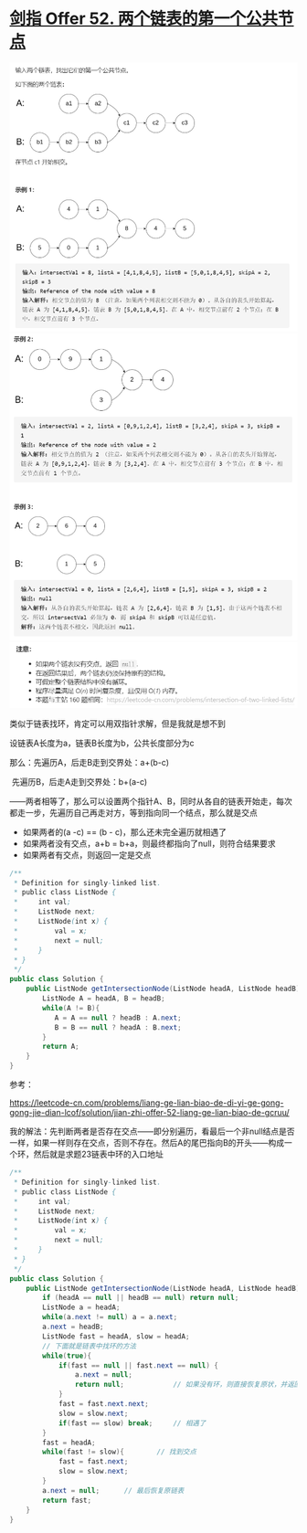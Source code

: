 # [剑指 Offer 52. 两个链表的第一个公共节点](https://leetcode-cn.com/problems/liang-ge-lian-biao-de-di-yi-ge-gong-gong-jie-dian-lcof/)

<img src="pic\image-20210505231814060.png" alt="image-20210505231814060" style="zoom:67%;" />

<img src="pic\image-20210505231827353.png" alt="image-20210505231827353" style="zoom:67%;" />

<img src="pic\image-20210505231840635.png" alt="image-20210505231840635" style="zoom:67%;" />

类似于链表找环，肯定可以用双指针求解，但是我就是想不到

设链表A长度为a，链表B长度为b，公共长度部分为c

那么：先遍历A，后走B走到交界处：a+(b-c)

​			先遍历B，后走A走到交界处：b+(a-c)

——两者相等了，那么可以设置两个指针A、B，同时从各自的链表开始走，每次都走一步，先遍历自己再走对方，等到指向同一个结点，那么就是交点

- 如果两者的(a -c) == (b - c)，那么还未完全遍历就相遇了
- 如果两者没有交点，a+b = b+a，则最终都指向了null，则符合结果要求
- 如果两者有交点，则返回一定是交点

```java
/**
 * Definition for singly-linked list.
 * public class ListNode {
 *     int val;
 *     ListNode next;
 *     ListNode(int x) {
 *         val = x;
 *         next = null;
 *     }
 * }
 */
public class Solution {
    public ListNode getIntersectionNode(ListNode headA, ListNode headB) {
        ListNode A = headA, B = headB;
        while(A != B){
           A = A == null ? headB : A.next;
           B = B == null ? headA : B.next;
        }
        return A;
    }
}
```

参考：

https://leetcode-cn.com/problems/liang-ge-lian-biao-de-di-yi-ge-gong-gong-jie-dian-lcof/solution/jian-zhi-offer-52-liang-ge-lian-biao-de-gcruu/

我的解法：先判断两者是否存在交点——即分别遍历，看最后一个非null结点是否一样，如果一样则存在交点，否则不存在。然后A的尾巴指向B的开头——构成一个环，然后就是求题23链表中环的入口地址

```java
/**
 * Definition for singly-linked list.
 * public class ListNode {
 *     int val;
 *     ListNode next;
 *     ListNode(int x) {
 *         val = x;
 *         next = null;
 *     }
 * }
 */
public class Solution {
    public ListNode getIntersectionNode(ListNode headA, ListNode headB) {
        if (headA == null || headB == null) return null;
        ListNode a = headA;
        while(a.next != null) a = a.next;
        a.next = headB;
        ListNode fast = headA, slow = headA;
        // 下面就是链表中找环的方法
        while(true){
            if(fast == null || fast.next == null) {
                a.next = null;
                return null;			// 如果没有环，则直接恢复原状，并返回
            }
            fast = fast.next.next;
            slow = slow.next;
            if(fast == slow) break;		// 相遇了
        }
        fast = headA;
        while(fast != slow){		// 找到交点
            fast = fast.next;
            slow = slow.next;
        }
        a.next = null;		// 最后恢复原链表
        return fast;
    }
}
```

